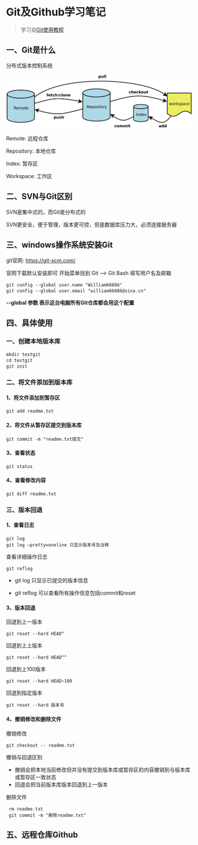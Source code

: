 # Git及Github学习笔记

> 学习自[Git使用教程](https://www.imooc.com/article/20411)

## 一、Git是什么
分布式版本控制系统

![图片描述](\image\git架构图.jpg)

Remote: 远程仓库

Repository: 本地仓库

Index: 暂存区

Workspace: 工作区

## 二、SVN与Git区别

SVN是集中式的，而Git是分布式的

SVN更安全，便于管理，版本更可控，但是数据库压力大，必须连接服务器

## 三、windows操作系统安装Git

git官网: https://git-scm.com/

官网下载默认安装即可
开始菜单找到 Git --> Git Bash
填写用户名及邮箱

	git config --global user.name "William66886"
	git config --global user.email "william66886@sina.cn"

**--global 参数 表示这台电脑所有Git仓库都会用这个配置**

## 四、具体使用

### 一、创建本地版本库

```` git
mkdir testgit
cd testgit
git init
````

### 二、将文件添加到版本库

#### 1、将文件添加到暂存区

````git
git add readme.txt
````

#### 2、将文件从暂存区提交到版本库

````git
git commit -m "readme.txt提交"
````

#### 3、查看状态

````git
git status
````

#### 4、查看修改内容

````git
git diff readme.txt
````

### 三、版本回退

#### 1、查看日志

````git
git log
git log –pretty=oneline 只显示版本号及注释
````

查看详细操作日志

````
git reflog
````

* git log 只显示已提交的版本信息

* git reflog 可以查看所有操作信息包括commit和reset

#### 3、版本回退

回退到上一版本

````
git reset --hard HEAD^
````

回退到上上版本

````
git reset --hard HEAD^^
````

回退到上100版本

````
git reset --hard HEAD~100
````

回退到指定版本

````
git reset --hard 版本号
````

#### 4、撤销修改和删除文件

撤销修改

````
git checkout -- readme.txt
````

撤销与回退区别

* 撤销会把本地当前修改但并没有提交到版本库或暂存区的内容撤销到与版本库或暂存区一致状态
* 回退会把当前版本库版本回退到上一版本

删除文件

````
 rm readme.txt
 git commit -m "删除readme.txt"
````



## 五、远程仓库Github




